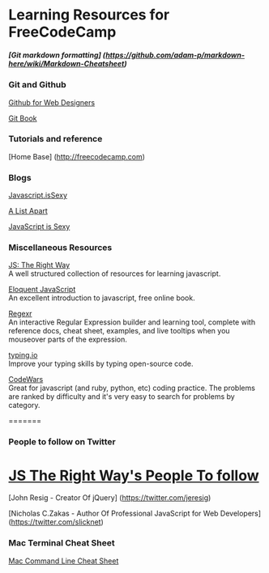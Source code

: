 # Learning Resources for FreeCodeCamp

##### [Git markdown formatting] (https://github.com/adam-p/markdown-here/wiki/Markdown-Cheatsheet)

### Git and Github

[Github for Web Designers](http://www.lynda.com/GitHub-tutorials/GitHub-Web-Designers/162276-2.html)  

[Git Book](http://git-scm.com/book/en/v2)  

### Tutorials and reference

[Home Base] (http://freecodecamp.com)

### Blogs
[Javascript.isSexy](http://www.javascriptissexy.com)  

[A List Apart](http://www.alistapart.com)  

[JavaScript is Sexy](javascriptissexy.com)

### Miscellaneous Resources

[JS: The Right Way](http://www.jstherightway.org)  
A well structured collection of resources for learning javascript.  

[Eloquent JavaScript](http://eloquentjavascript.net)  
An excellent introduction to javascript, free online book.  

[Regexr](http://www.regexr.com)  
An interactive Regular Expression builder and learning tool, complete with reference docs, cheat sheet, examples, and live tooltips when you mouseover parts of the expression.  

[typing.io](http://typing.io)  
Improve your typing skills by typing open-source code.

[CodeWars](http://www.codewars.com)  
Great for javascript (and ruby, python, etc) coding practice. The problems are ranked by difficulty and it's very easy to search for problems by category.

=======

### People to follow on Twitter

[JS The Right Way's People To follow](http://www.jstherightway.org/#whotofollow)
=======
[John Resig - Creator Of jQuery] (https://twitter.com/jeresig)

[Nicholas C.Zakas - Author Of Professional JavaScript for Web Developers] (https://twitter.com/slicknet)

### Mac Terminal Cheat Sheet
[Mac Command Line Cheat Sheet](https://github.com/0nn0/terminal-mac-cheatsheet)
